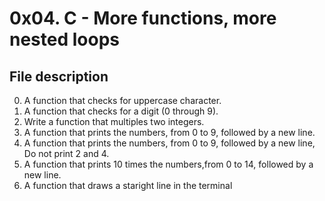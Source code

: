 # 0x04. C - More functions, more nested loops

## File description

 0. A function that checks for uppercase character.
 1. A function that checks for a digit (0 through 9).
 2. Write a function that multiples two integers.
 3. A function that prints the numbers, from 0 to 9, followed by a new line.
 4. A function that prints the numbers, from 0 to 9, followed by a new line, Do not print 2 and 4.
 5. A function that prints 10 times the numbers,from 0 to 14, followed by a new line.
 6. A function that draws a staright line in the terminal
